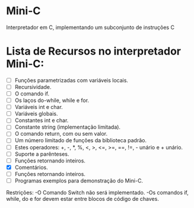 # Mini-C
Interpretador em C, implementando um  subconjunto de instruções C


# Lista de Recursos no interpretador Mini-C:

- [ ] Funções parametrizadas com variáveis locais.
- [ ] Recursividade.
- [ ] O comando if.
- [ ] Os laços do-while, while e for.
- [ ] Variáveis int e char.
- [ ] Variáveis globais.
- [ ] Constantes int e char.
- [ ] Constante string (implementação limitada).
- [ ] O comando return, com ou sem valor.
- [ ] Um número limitado de funções da biblioteca padrão.
- [ ] Estes operadores: +, -, *, %, <, >, <=, >=, ==, !=, - unário e + unário.
- [ ] Suporte a parênteses.
- [ ] Funções retornando inteiros.
- [x] Comentários.
- [ ] Funções retornando inteiros.
- [ ] Programas exemplos para demonstração do Mini-C.

Restrições:
-O Comando Switch não será implementado.
-Os comandos if, while, do e for devem estar entre blocos de código de chaves.







